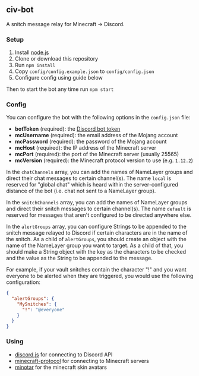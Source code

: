 ## civ-bot

A snitch message relay for Minecraft &rarr; Discord.

### Setup
1. Install [node.js](https://nodejs.org/)
2. Clone or download this repository
3. Run `npm install`
4. Copy `config/config.example.json` to `config/config.json`
5. Configure config using guide below

Then to start the bot any time run `npm start`

### Config

You can configure the bot with the following options in the `config.json` file:

* **botToken** (required): the [Discord bot token](https://discord.com/developers/applications/me)
* **mcUsername** (required): the email address of the Mojang account
* **mcPassword** (required): the password of the Mojang account
* **mcHost** (required): the IP address of the Minecraft server
* **mcPort** (required): the port of the Minecraft server (usually 25565)
* **mcVersion** (required): the Minecraft protocol version to use (e.g. `1.12.2`)

In the `chatChannels` array, you can add the names of NameLayer groups and direct their chat messages to certain channel(s). The name `local` is reserved for "global chat" which is heard within the server-configured distance of the bot (i.e. chat not sent to a NameLayer group).

In the `snitchChannels` array, you can add the names of NameLayer groups and direct their snitch messages to certain channel(s). The name `default` is reserved for messages that aren't configured to be directed anywhere else.

In the `alertGroups` array, you can configure Strings to be appended to the snitch message relayed to Discord if certain characters are in the name of the snitch. As a child of `alertGroups`, you should create an object with the name of the NameLayer group you want to target. As a child of that, you should make a String object with the key as the characters to be checked and the value as the String to be appended to the message.
 
For example, if your vault snitches contain the character "!" and you want everyone to be alerted when they are triggered, you would use the following configuration:

```json
{
  "alertGroups": {
    "MySnitches": {
      "!": "@everyone"
    }   
  }
}
```

### Using
- [discord.js](https://github.com/hydrabolt/discord.js) for connecting to Discord API
- [minecraft-protocol](https://github.com/PrismarineJS/node-minecraft-protocol) for connecting to Minecraft servers
- [minotar](https://minotar.net/) for the minecraft skin avatars
